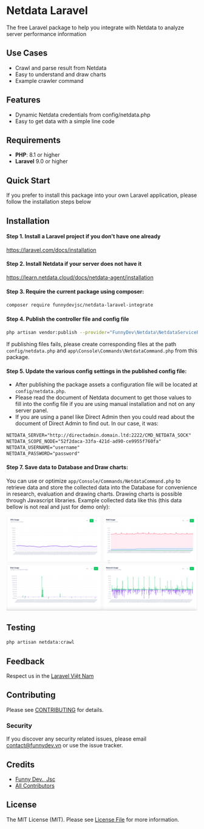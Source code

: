 # Netdata Laravel

The free Laravel package to help you integrate with Netdata to analyze server performance information

## Use Cases

- Crawl and parse result from Netdata
- Easy to understand and draw charts
- Example crawler command

## Features

- Dynamic Netdata credentials from config/netdata.php
- Easy to get data with a simple line code

## Requirements

- **PHP**: 8.1 or higher
- **Laravel** 9.0 or higher

## Quick Start

If you prefer to install this package into your own Laravel application, please follow the installation steps below

## Installation

#### Step 1. Install a Laravel project if you don't have one already

https://laravel.com/docs/installation

#### Step 2. Install Netdata if your server does not have it

https://learn.netdata.cloud/docs/netdata-agent/installation

#### Step 3. Require the current package using composer:

```bash
composer require funnydevjsc/netdata-laravel-integrate
```

#### Step 4. Publish the controller file and config file

```bash
php artisan vendor:publish --provider="FunnyDev\Netdata\NetdataServiceProvider" --tag="netdata"
```

If publishing files fails, please create corresponding files at the path `config/netdata.php` and `app\Console\Commands\NetdataCommand.php` from this package.

#### Step 5. Update the various config settings in the published config file:

- After publishing the package assets a configuration file will be located at <code>config/netdata.php</code>.
- Please read the document of Netdata document to get those values to fill into the config file if you are using manual installation and not on any server panel. 
- If you are using a panel like Direct Admin then you could read about the document of Direct Admin to find out. In our case, it was:

```dotenv
NETDATA_SERVER="http://directadmin.domain.ltd:2222/CMD_NETDATA_SOCK"
NETDATA_SCOPE_NODE="52f2daca-33fa-421d-ad90-ce9955f760fa"
NETDATA_USERNAME="username"
NETDATA_PASSWORD="password"
```

#### Step 7. Save data to Database and Draw charts:

You can use or optimize <code>app/Console/Commands/NetdataCommand.php</code> to retrieve data and store the collected data into the Database for convenience in research, evaluation and drawing charts. Drawing charts is possible through Javascript libraries. Example collected data like this (this data bellow is not real and just for demo only):

<img src="screenshots/netdata-charts.png">

<!--- ## Usage --->

## Testing

```bash
php artisan netdata:crawl
```

## Feedback

Respect us in the [Laravel Việt Nam](https://www.facebook.com/groups/167363136987053)

## Contributing

Please see [CONTRIBUTING](CONTRIBUTING.md) for details.

### Security

If you discover any security related issues, please email contact@funnydev.vn or use the issue tracker.

## Credits

- [Funny Dev., Jsc](https://github.com/funnydevjsc)
- [All Contributors](../../contributors)

## License

The MIT License (MIT). Please see [License File](LICENSE.md) for more information.
